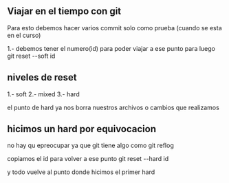 ## Viajar en el tiempo con git

Para esto debemos hacer varios commit solo como prueba (cuando se esta en el curso)

1.- debemos tener el numero(id) para poder viajar a ese punto para luego
    git reset --soft id

## niveles de reset
1.- soft
2.- mixed
3.- hard

el punto de hard ya nos borra nuestros archivos o cambios que realizamos

## hicimos un hard por equivocacion
no hay qu epreocupar ya que git tiene algo como 
    git reflog

copiamos el id para volver a ese punto
    git reset --hard id

y todo vuelve al punto donde hicimos el primer hard